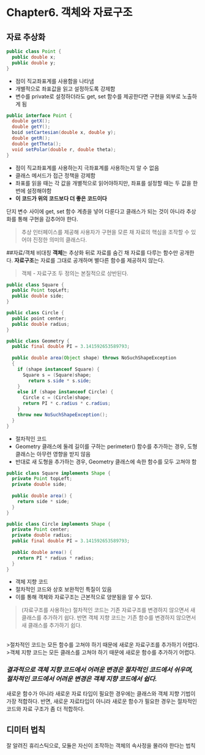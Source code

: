 # Chapter6. 객체와 자료구조
## 자료 추상화
```java
public class Point {
  public double x;
  public double y;
}
```
- 점이 직교좌표계를 사용함을 나타냄
- 개별적으로 좌표값을 읽고 설정하도록 강제함
- 변수를 private로 설정하더라도 get, set 함수를 제공한다면 구현을 외부로 노출하게 됨

```java
public interface Point {
  double getX();
  double getY();
  boid setCartesian(double x, double y);
  double getR();
  double getTheta();
  void setPolar(double r, double theta);
}
```
- 점이 직교좌표계를 사용하는지 극좌표계를 사용하는지 알 수 없음
- 클래스 메서드가 접근 정책을 강제함
- 좌표를 읽을 때는 각 값을 개별적으로 읽어야하지만, 좌표를 설정할 때는 두 값을 한번에 설정해야함
- **이 코드가 위의 코드보다 더 좋은 코드이다**

단지 변수 사이에 get, set 함수 계층을 넣어 다룬다고 클래스가 되는 것이 아니라 추상화를 통해 구현을 감추어야 한다.
>추상 인터페이스를 제공해 사용자가 구현을 모른 채 자료의 핵심을 조작할 수 있어야 진정한 의미의 클래스다.

##자료/객체 비대칭
**객체**는 추상화 뒤로 자료를 숨긴 채 자료를 다루는 함수만 공개한다.
**자료구조**는 자료를 그대로 공개하며 별다른 함수를 제공하지 않는다.
>객체 - 자료구조 두 정의는 본질적으로 상반된다.

```java
public class Square {
  public Point topLeft;
  public double side;
}

public class Circle {
  public point center;
  public double radius;
}

public class Geometry {
  public final double PI = 3.141592653589793;
  
  public double area(Object shape) throws NoSuchShapeException
  {
    if (shape instanceof Square) {
      Square s = (Square)shape;
        return s.side * s.side;
    }
    else if (shape instanceof Circle) {
      Circle c = (Circle)shape;
      return PI * c.radius * c.radius;
    }
    throw new NoSuchShapeException();
  }
}
```
- 절차적인 코드
- Geometry 클래스에 둘레 길이를 구하는 perimeter() 함수를 추가하는 경우, 도형 클래스는 아무런 영향을 받지 않음
- 반대로 새 도형을 추가하는 경우, Geometry 클래스에 속한 함수를 모두 고쳐야 함

```java
public class Square implements Shape {
  private Point topLeft;
  private double side;
  
  public double area() {
    return side * side;
  }
}

public class Circle implements Shape {
  private Point center;
  private double radius;
  public final double PI = 3.141592653589793;
  
  public double area() {
    return PI * radius * radius;
  }
}
```

- 객체 지향 코드
- 절차적인 코드와 상호 보완적인 특질이 있음
- 이를 통해 객체와 자료구조는 근본적으로 양분됨을 알 수 있다.

>(자료구조를 사용하는) 절차적인 코드는 기존 자료구조를 변경하지 않으면서 새 클래스를 추가하기 쉽다.
>반면 객체 지향 코드는 기존 함수를 변경하지 않으면서 새 클래스를 추가하기 쉽다.
<br/>
>절차적인 코드는 모든 함수를 고쳐야 하기 때문에 새로운 자료구조를 추가하기 어렵다.
>객체 지향 코드는 모든 클래스를 고쳐야 하기 때문에 새로운 함수를 추가하기 어렵다.

### *결과적으로 객체 지향 코드에서 어려운 변경은 절차적인 코드에서 쉬우며, 절차적인 코드에서 어려운 변경은 객체 지향 코드에서 쉽다.*
새로운 함수가 아니라 새로운 자료 타입이 필요한 경우에는 클래스와 객체 지향 기법이 가장 적합하다. 반면, 새로운 자료타입이 아니라 새로운 함수가 필요한 경우는 절차적인 코드와 자료 구조가 좀 더 적합하다.

## 디미터 법칙
잘 알려진 휴리스틱으로, 모듈은 자신이 조작하는 객체의 속사정을 몰라야 한다는 법칙
